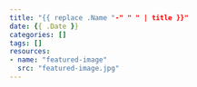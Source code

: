 ```yaml
---
title: "{{ replace .Name "-" " " | title }}"
date: {{ .Date }}
categories: []
tags: []
resources:
- name: "featured-image"
  src: "featured-image.jpg"
---
```


